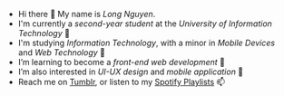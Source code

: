 - Hi there 👋 My name is *Long Nguyen*.
- I'm currently a *second-year student* at the *University of Information Technology* 🏫
- I'm studying *Information Technology*, with a minor in *Mobile Devices* and *Web Technology* 🎒
- I’m learning to become a *front-end web development* 🌱 
- I’m also interested in *UI-UX design* and *mobile application* 👀
- Reach me on [Tumblr](https://shiroemon149.tumblr.com), or listen to my [Spotify Playlists](https://open.spotify.com/user/ryanpax/playlists) 📫
